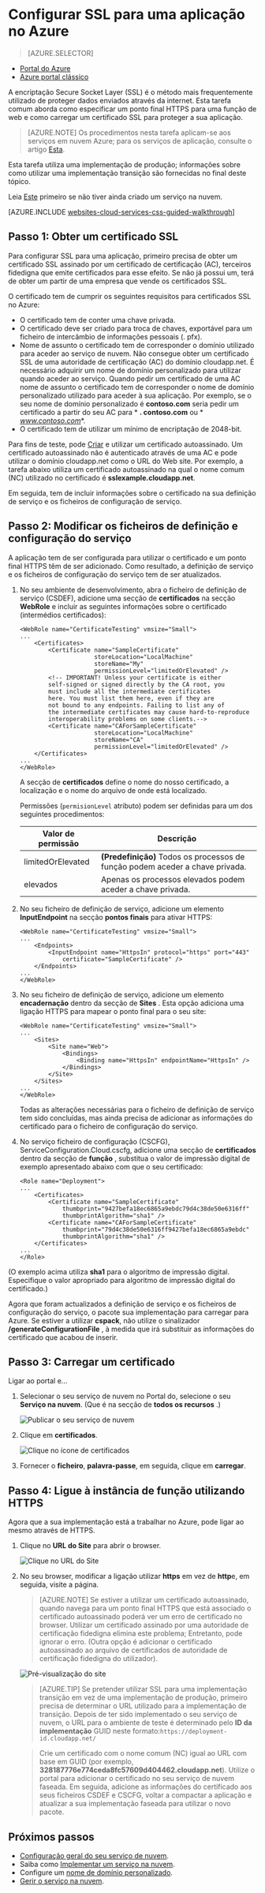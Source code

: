 <properties 
    pageTitle="Configurar o SSL para um serviço na nuvem | Microsoft Azure" 
    description="Saiba como especificar um ponto final HTTPS para uma função de web e como carregar um certificado SSL para proteger a sua aplicação. Estes exemplos utilizam o portal do Azure." 
    services="cloud-services" 
    documentationCenter=".net" 
    authors="Thraka" 
    manager="timlt" 
    editor=""/>

<tags 
    ms.service="cloud-services" 
    ms.workload="tbd" 
    ms.tgt_pltfrm="na" 
    ms.devlang="na" 
    ms.topic="article" 
    ms.date="10/04/2016"
    ms.author="adegeo"/>




# <a name="configuring-ssl-for-an-application-in-azure"></a>Configurar SSL para uma aplicação no Azure

> [AZURE.SELECTOR]
- [Portal do Azure](cloud-services-configure-ssl-certificate-portal.md)
- [Azure portal clássico](cloud-services-configure-ssl-certificate.md)

A encriptação Secure Socket Layer (SSL) é o método mais frequentemente utilizado de proteger dados enviados através da internet. Esta tarefa comum aborda como especificar um ponto final HTTPS para uma função de web e como carregar um certificado SSL para proteger a sua aplicação.

> [AZURE.NOTE] Os procedimentos nesta tarefa aplicam-se aos serviços em nuvem Azure; para os serviços de aplicação, consulte o artigo [Esta](../app-service-web/web-sites-configure-ssl-certificate.md).

Esta tarefa utiliza uma implementação de produção; informações sobre como utilizar uma implementação transição são fornecidas no final deste tópico.

Leia [Este](cloud-services-how-to-create-deploy-portal.md) primeiro se não tiver ainda criado um serviço na nuvem.

[AZURE.INCLUDE [websites-cloud-services-css-guided-walkthrough](../../includes/websites-cloud-services-css-guided-walkthrough.md)]

## <a name="step-1-get-an-ssl-certificate"></a>Passo 1: Obter um certificado SSL

Para configurar SSL para uma aplicação, primeiro precisa de obter um certificado SSL assinado por um certificado de certificação (AC), terceiros fidedigna que emite certificados para esse efeito. Se não já possui um, terá de obter um partir de uma empresa que vende os certificados SSL.

O certificado tem de cumprir os seguintes requisitos para certificados SSL no Azure:

-   O certificado tem de conter uma chave privada.
-   O certificado deve ser criado para troca de chaves, exportável para um ficheiro de intercâmbio de informações pessoais (. pfx).
-   Nome de assunto o certificado tem de corresponder o domínio utilizado para aceder ao serviço de nuvem. Não consegue obter um certificado SSL de uma autoridade de certificação (AC) do domínio cloudapp.net. É necessário adquirir um nome de domínio personalizado para utilizar quando aceder ao serviço. Quando pedir um certificado de uma AC nome de assunto o certificado tem de corresponder o nome de domínio personalizado utilizado para aceder à sua aplicação. Por exemplo, se o seu nome de domínio personalizado é **contoso.com** seria pedir um certificado a partir do seu AC para * **. contoso.com** ou * *www.contoso.com**.
-   O certificado tem de utilizar um mínimo de encriptação de 2048-bit.

Para fins de teste, pode [Criar](cloud-services-certs-create.md) e utilizar um certificado autoassinado. Um certificado autoassinado não é autenticado através de uma AC e pode utilizar o domínio cloudapp.net como o URL do Web site. Por exemplo, a tarefa abaixo utiliza um certificado autoassinado na qual o nome comum (NC) utilizado no certificado é **sslexample.cloudapp.net**.

Em seguida, tem de incluir informações sobre o certificado na sua definição de serviço e os ficheiros de configuração de serviço.

<a name="modify"> </a>
## <a name="step-2-modify-the-service-definition-and-configuration-files"></a>Passo 2: Modificar os ficheiros de definição e configuração do serviço

A aplicação tem de ser configurada para utilizar o certificado e um ponto final HTTPS têm de ser adicionado. Como resultado, a definição de serviço e os ficheiros de configuração do serviço tem de ser atualizados.

1.  No seu ambiente de desenvolvimento, abra o ficheiro de definição de serviço (CSDEF), adicione uma secção de **certificados** na secção **WebRole** e incluir as seguintes informações sobre o certificado (intermédios certificados):

        <WebRole name="CertificateTesting" vmsize="Small">
        ...
            <Certificates>
                <Certificate name="SampleCertificate" 
                             storeLocation="LocalMachine" 
                             storeName="My"
                             permissionLevel="limitedOrElevated" />
                <!-- IMPORTANT! Unless your certificate is either
                self-signed or signed directly by the CA root, you
                must include all the intermediate certificates
                here. You must list them here, even if they are
                not bound to any endpoints. Failing to list any of
                the intermediate certificates may cause hard-to-reproduce
                interoperability problems on some clients.-->
                <Certificate name="CAForSampleCertificate"
                             storeLocation="LocalMachine"
                             storeName="CA"
                             permissionLevel="limitedOrElevated" />
            </Certificates>
        ...
        </WebRole>

    A secção de **certificados** define o nome do nosso certificado, a localização e o nome do arquivo de onde está localizado.
    
    Permissões (`permisionLevel` atributo) podem ser definidas para um dos seguintes procedimentos:

  	| Valor de permissão  | Descrição |
  	| ----------------  | ----------- |
  	| limitedOrElevated | **(Predefinição)** Todos os processos de função podem aceder a chave privada. |
  	| elevados          | Apenas os processos elevados podem aceder a chave privada.|

2.  No seu ficheiro de definição de serviço, adicione um elemento **InputEndpoint** na secção **pontos finais** para ativar HTTPS:

        <WebRole name="CertificateTesting" vmsize="Small">
        ...
            <Endpoints>
                <InputEndpoint name="HttpsIn" protocol="https" port="443" 
                    certificate="SampleCertificate" />
            </Endpoints>
        ...
        </WebRole>

3.  No seu ficheiro de definição de serviço, adicione um elemento **encadernação** dentro da secção de **Sites** . Esta opção adiciona uma ligação HTTPS para mapear o ponto final para o seu site:

        <WebRole name="CertificateTesting" vmsize="Small">
        ...
            <Sites>
                <Site name="Web">
                    <Bindings>
                        <Binding name="HttpsIn" endpointName="HttpsIn" />
                    </Bindings>
                </Site>
            </Sites>
        ...
        </WebRole>

    Todas as alterações necessárias para o ficheiro de definição de serviço tem sido concluídas, mas ainda precisa de adicionar as informações do certificado para o ficheiro de configuração do serviço.

4.  No serviço ficheiro de configuração (CSCFG), ServiceConfiguration.Cloud.cscfg, adicione uma secção de **certificados** dentro da secção de **função** , substitua o valor de impressão digital de exemplo apresentado abaixo com que o seu certificado:

        <Role name="Deployment">
        ...
            <Certificates>
                <Certificate name="SampleCertificate" 
                    thumbprint="9427befa18ec6865a9ebdc79d4c38de50e6316ff" 
                    thumbprintAlgorithm="sha1" />
                <Certificate name="CAForSampleCertificate"
                    thumbprint="79d4c38de50e6316ff9427befa18ec6865a9ebdc" 
                    thumbprintAlgorithm="sha1" />
            </Certificates>
        ...
        </Role>

(O exemplo acima utiliza **sha1** para o algoritmo de impressão digital. Especifique o valor apropriado para algoritmo de impressão digital do certificado.)

Agora que foram actualizados a definição de serviço e os ficheiros de configuração do serviço, o pacote sua implementação para carregar para Azure. Se estiver a utilizar **cspack**, não utilize o sinalizador **/generateConfigurationFile** , à medida que irá substituir as informações do certificado que acabou de inserir.

## <a name="step-3-upload-a-certificate"></a>Passo 3: Carregar um certificado

Ligar ao portal e...

1. Selecionar o seu serviço de nuvem no Portal do, selecione o seu **Serviço na nuvem**. (Que é na secção de **todos os recursos** .) 
    
    ![Publicar o seu serviço de nuvem](media/cloud-services-configure-ssl-certificate-portal/browse.png)

2. Clique em **certificados**.

    ![Clique no ícone de certificados](media/cloud-services-configure-ssl-certificate-portal/certificate-item.png)

3. Fornecer o **ficheiro**, **palavra-passe**, em seguida, clique em **carregar**.

## <a name="step-4-connect-to-the-role-instance-by-using-https"></a>Passo 4: Ligue à instância de função utilizando HTTPS

Agora que a sua implementação está a trabalhar no Azure, pode ligar ao mesmo através de HTTPS.
    
1.  Clique no **URL do Site** para abrir o browser.

    ![Clique no URL do Site](media/cloud-services-configure-ssl-certificate-portal/navigate.png)

2.  No seu browser, modificar a ligação utilizar **https** em vez de **http**e, em seguida, visite a página.

    >[AZURE.NOTE] Se estiver a utilizar um certificado autoassinado, quando navega para um ponto final HTTPS que está associado o certificado autoassinado poderá ver um erro de certificado no browser. Utilizar um certificado assinado por uma autoridade de certificação fidedigna elimina este problema; Entretanto, pode ignorar o erro. (Outra opção é adicionar o certificado autoassinado ao arquivo de certificados de autoridade de certificação fidedigna do utilizador).

    ![Pré-visualização do site](media/cloud-services-configure-ssl-certificate-portal/show-site.png)

    >[AZURE.TIP] Se pretender utilizar SSL para uma implementação transição em vez de uma implementação de produção, primeiro precisa de determinar o URL utilizado para a implementação de transição. Depois de ter sido implementado o seu serviço de nuvem, o URL para o ambiente de teste é determinado pelo **ID da implementação** GUID neste formato:`https://deployment-id.cloudapp.net/`  
      
    >Crie um certificado com o nome comum (NC) igual ao URL com base em GUID (por exemplo, **328187776e774ceda8fc57609d404462.cloudapp.net**). Utilize o portal para adicionar o certificado no seu serviço de nuvem faseada. Em seguida, adicione as informações do certificado aos seus ficheiros CSDEF e CSCFG, voltar a compactar a aplicação e atualizar a sua implementação faseada para utilizar o novo pacote.

## <a name="next-steps"></a>Próximos passos

* [Configuração geral do seu serviço de nuvem](cloud-services-how-to-configure-portal.md).
* Saiba como [Implementar um serviço na nuvem](cloud-services-how-to-create-deploy-portal.md).
* Configure um [nome de domínio personalizado](cloud-services-custom-domain-name-portal.md).
* [Gerir o serviço na nuvem](cloud-services-how-to-manage-portal.md).
